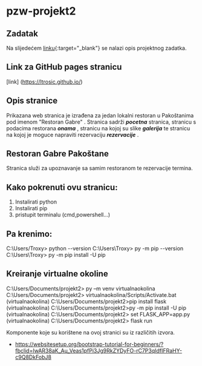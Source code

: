 # pzw-projekt2

## Zadatak
Na slijedećem [linku](https://nikovrdoljak.github.io/pzw202021/p4-rd+bootstrap/projektnizadatak/#primjeri-sekcija){:target="_blank"} se nalazi opis projektnog zadatka.

## Link za GitHub pages stranicu
[link] (https://ltrosic.github.io/)

## Opis stranice
Prikazana web stranica je izrađena za jedan lokalni restoran u Pakoštanima pod imenom "Restoran Gabre" .
Stranica sadrži **_pocetna_** stranica, stranicu s podacima restorana **_onama_** , stranicu na kojoj su slike **_galerija_** te stranicu na kojoj je moguce napraviti rezervaciju **_rezervacije_** .

## Restoran Gabre Pakoštane
Stranica služi za upoznavanje sa samim restoranom te rezervacije termina.

## Kako pokrenuti ovu stranicu: 
1. Instalirati python
2. Instalirati pip
3. pristupit terminalu (cmd,powershell...)

## Pa krenimo:
C:\Users/Troxy> python --version 
C:\Users\Troxy> py -m pip --version
C:\Users\Troxy> py -m pip install -U pip

## Kreiranje virtualne okoline 

C:\Users/Documents/projekt2> py –m venv virtualnaokolina
C:\Users/Documents/projekt2> virtualnaokolina/Scripts/Activate.bat
(virtualnaokolina) C:\Users/Documents/projekt2>pip install flask
(virtualnaokolina) C:\Users/Documents/projekt2>py -m pip install -U pip
(virtualnaokolina) C:\Users/Documents/projekt2> set FLASK_APP=app.py
(virtualnaokolina) C:\Users/Documents/projekt2> flask run




Komponente koje su korištene na ovoj stranici su iz različitih izvora.
* https://websitesetup.org/bootstrap-tutorial-for-beginners/?fbclid=IwAR38aK_Au_Veas1pfPi3Jg9RkZYDyFO-rC7P3qIdfIFRaHY-c9Q8DkFobJ8
